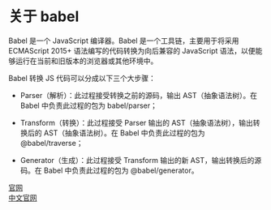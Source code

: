 # 关于 babel

Babel 是一个 JavaScript 编译器。Babel 是一个工具链，主要用于将采用 ECMAScript 2015+ 语法编写的代码转换为向后兼容的 JavaScript 语法，以便能够运行在当前和旧版本的浏览器或其他环境中。

Babel 转换 JS 代码可以分成以下三个大步骤：

- Parser（解析）：此过程接受转换之前的源码，输出 AST（抽象语法树）。在 Babel 中负责此过程的包为 babel/parser；

- Transform（转换）：此过程接受 Parser 输出的 AST（抽象语法树），输出转换后的 AST（抽象语法树）。在 Babel 中负责此过程的包为 @babel/traverse；

- Generator（生成）：此过程接受 Transform 输出的新 AST，输出转换后的源码。在 Babel 中负责此过程的包为 @babel/generator。

[官网](https://babeljs.io/)  
[中文官网](https://www.babeljs.cn/)  
